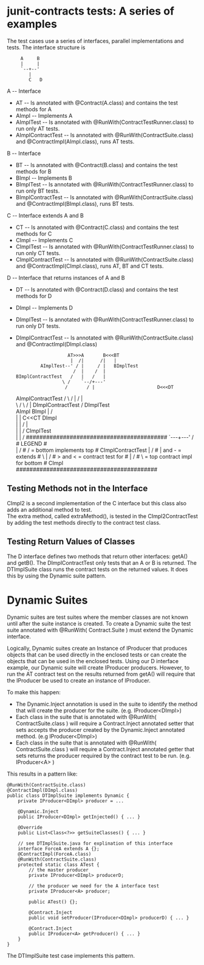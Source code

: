 junit-contracts tests: A series of examples
===========================================

The test cases use a series of interfaces, parallel implementations and tests.  The interface structure is

         A     B
         |     |
         `--+--'
            |
            C   D
            
A -- Interface
* AT -- Is annotated with @Contract(A.class) and contains the test methods for A
* AImpl -- Implements A
* AImplTest -- Is annotated with @RunWith(ContractTestRunner.class) to run only AT tests.
* AImplContractTest -- Is annotated with @RunWith(ContractSuite.class) and @ContractImpl(AImpl.class), runs AT tests.
          
B -- Interface
* BT -- Is annotated with @Contract(B.class) and contains the test methods for B
* BImpl -- Implements B
* BImplTest -- Is annotated with @RunWith(ContractTestRunner.class) to run only BT tests.
* BImplContractTest -- Is annotated with @RunWith(ContractSuite.class) and @ContractImpl(BImpl.class), runs BT tests.
    
C -- Interface extends A and B
* CT -- Is annotated with @Contract(C.class) and contains the test methods for C
* CImpl -- Implements C
* CImplTest -- Is annotated with @RunWith(ContractTestRunner.class) to run only CT tests.
* CImplContractTest -- Is annotated with @RunWith(ContractSuite.class) and @ContractImpl(CImpl.class), runs AT, BT and CT tests.
   
D -- Interface that returns instances of A and B
* DT -- Is annotated with @Contract(D.class) and contains the test methods for D
* DImpl -- Implements D
* DImplTest -- Is annotated with @RunWith(ContractTestRunner.class) to run only DT tests.
* DImplContractTest -- Is annotated with @RunWith(ContractSuite.class) and @ContractImpl(DImpl.class)
            

                         AT>>>A       B<<<BT               
                          |  /|      /|   |             
               AImplTest--' / |     / |   BImplTest           
                           /  |    /  |                
      BImplContractTest   /   |   /   |            
                       \ /    `--/+---'
                        /       / |                       D<<<DT
     AImplContractTest / \     /  |                      /     |              
                 \    /   \   /   |  DImplContractTest  /      DImplTest       
                  AImpl   BImpl   |                   \/                       
                   |       |      C<<CT             DImpl                         
                   |       |      /   |                                        
                   |       |     /    CImplTest                                
                   |       |    /                 ##########################################
                   `---+---'   /                  #       LEGEND                           #  
                       |      /                   # /       = bottom implements top        # 
    CImplContractTest  |     /                    # | and - = extends                      #
                     \ |    /                     # > and < = contract test for            #
                      \|   /                      # \       = top contract impl for bottom #
                       CImpl                      ########################################## 
   
   

Testing Methods not in the Interface
------------------------------------

CImpl2 is a second implementation of the C interface but this class also adds an additional method to test.  
The extra method, called extraMethod(), is tested in the CImpl2ContractTest by adding the test methods directly 
to the contract test class.

Testing Return Values of Classes
--------------------------------

The D interface defines two methods that return other interfaces: getA() and getB().  The DImplContractTest only tests that an A or B is returned.  The DTImplSuite class runs the contract tests on the returned values.  It does this by using the Dynamic suite pattern.

Dynamic Suites
==============

Dynamic suites are test suites where the member classes are not known until after the suite instance is created.
To create a Dynamic suite the test suite annotated with @RunWith( Contract.Suite ) must extend the Dynamic 
interface.  

Logically, Dynamic suites create an Instance of IProducer that produces objects that can be used directly in 
the enclosed tests or can create the objects that can be used in the enclosed tests.  Using our D interface 
example, our Dynamic suite will create IProducer<DImpl> producers.  However, to run the AT contract test on the 
results returned from getA() will require that the IProducer<Dimpl> be used to create an instance of 
IProducer<A>.  

To make this happen:
* The Dynamic.Inject annotation is used in the suite to identify the method that will create the producer for 
the suite. (e.g. IProducer&lt;DImpl>)
* Each class in the suite that is annotated with @RunWith( ContractSuite.class ) will require a Contract.Inject 
annotated setter that sets accepts the producer created by the Dynamic.Inject annotated method. 
(e.g IProducer&lt;DImpl>)
* Each class in the suite that is annotated with @RunWith( ContractSuite.class ) will require a Contract.Inject 
annotated getter that sets returns the producer required by the contract test to be run. (e.g. IProducer&lt;A> )

This results in a pattern like:

    @RunWith(ContractSuite.class)
    @ContractImpl(DImpl.class)
    public class DTImplSuite implements Dynamic {
        private IProducer<DImpl> producer = ...
        
        @Dynamic.Inject
        public IProducer<DImpl> getInjected() { ... }
        
        @Override
        public List<Class<?>> getSuiteClasses() { ... }
        
        // see DTImplSuite.java for explination of this interface
        interface ForceA extends A {}; 
        @ContractImpl(ForceA.class)
        @RunWith(ContractSuite.class)
        protected static class ATest {
            // the master producer
            private IProducer<DImpl> producerD;
            
            // the producer we need for the A interface test
            private IProducer<A> producer;
            
            public ATest() {};
            
            @Contract.Inject
            public void setProducer(IProducer<DImpl> producerD) { ... }
            
            @Contract.Inject
            public IProducer<A> getProducer() { ... }
        }
    }
    
    
The DTImplSuite test case implements this pattern.



